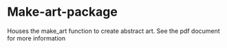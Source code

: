 # Make-art-package
Houses the make_art function to create abstract art.
See the pdf document for more information
